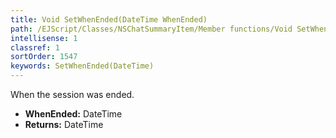 ```yaml
---
title: Void SetWhenEnded(DateTime WhenEnded)
path: /EJScript/Classes/NSChatSummaryItem/Member functions/Void SetWhenEnded(DateTime p_0)
intellisense: 1
classref: 1
sortOrder: 1547
keywords: SetWhenEnded(DateTime)
---
```



When the session was ended.



* **WhenEnded:** DateTime
* **Returns:** DateTime


